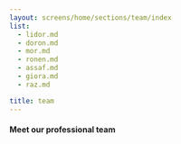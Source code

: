 ```yaml
---
layout: screens/home/sections/team/index
list:
  - lidor.md
  - doron.md
  - mor.md
  - ronen.md
  - assaf.md
  - giora.md
  - raz.md

title: team
---
```


#### Meet our professional team
